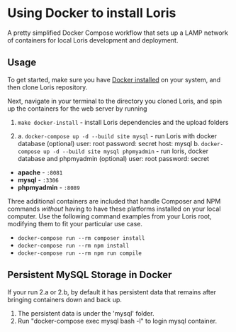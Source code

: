 # Using Docker to install Loris
A pretty simplified Docker Compose workflow that sets up a LAMP network of containers for local Loris development and deployment. 

## Usage

To get started, make sure you have [Docker installed](https://docs.docker.com/docker-for-mac/install/) on your system, and then clone Loris repository.

Next, navigate in your terminal to the directory you cloned Loris, and spin up the containers for the web server by running 
1. `make docker-install`                                   - install Loris dependencies and the upload folders

2. 
   a. `docker-compose up -d --build site mysql`            - run Loris with docker database (optional)  user: root password: secret host: mysql
   b. `docker-compose up -d --build site mysql phpmyadmin` - run loris, docker database and phpmyadmin (optional)  user: root password: secret 

- **apache**      - `:8081`
- **mysql**       - `:3306`
- **phpmyadmin**  - `:8089`

Three additional containers are included that handle Composer and NPM commands *without* having to have these platforms installed on your local computer. Use the following command examples from your Loris root, modifying them to fit your particular use case.

- `docker-compose run --rm composer install`
- `docker-compose run --rm npm install`
- `docker-compose run --rm npm run compile` 

## Persistent MySQL Storage in Docker 

If your run 2.a or 2.b, by default it has persistent data that remains after bringing containers down and back up.

1. The persistent data is under the 'mysql' folder.  
2. Run "docker-compose exec mysql bash -l" to login mysql container. 
